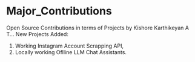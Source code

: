 # Major_Contributions
Open Source Contributions in terms of Projects by Kishore Karthikeyan A T...
New Projects Added:
1. Working Instagram Account Scrapping API,
2. Locally working Oflline LLM Chat Assistants.
